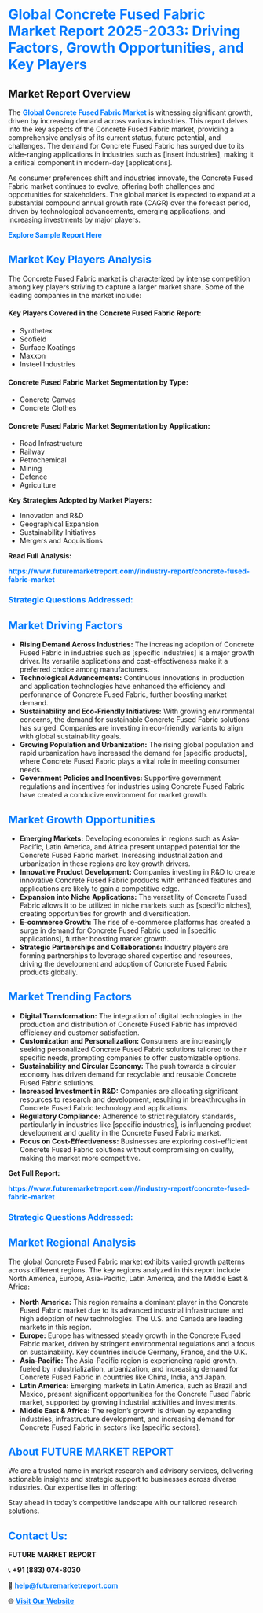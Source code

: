 <h1 style="color: #007BFF;">Global Concrete Fused Fabric Market Report 2025-2033: Driving Factors, Growth Opportunities, and Key Players</h1>

<section id="overview">
<h2>Market Report Overview</h2>
<p>The <a href="https://www.futuremarketreport.com//industry-report/concrete-fused-fabric-market" style="color: #007BFF; text-decoration: none;"><strong>Global Concrete Fused Fabric Market</strong></a> is witnessing significant growth, driven by increasing demand across various industries. This report delves into the key aspects of the Concrete Fused Fabric market, providing a comprehensive analysis of its current status, future potential, and challenges. The demand for Concrete Fused Fabric has surged due to its wide-ranging applications in industries such as [insert industries], making it a critical component in modern-day [applications].</p>
<p>As consumer preferences shift and industries innovate, the Concrete Fused Fabric market continues to evolve, offering both challenges and opportunities for stakeholders. The global market is expected to expand at a substantial compound annual growth rate (CAGR) over the forecast period, driven by technological advancements, emerging applications, and increasing investments by major players.</p>
</section>

<section id="overview">
<p><a href="https://www.futuremarketreport.com//request-sample/reportId=86149" style="color: #007BFF; text-decoration: none;"><strong>Explore Sample Report Here</strong></a></p>
</section>

<section id="key-players">
<h2 style="color: #007BFF;">Market Key Players Analysis</h2>
<p>The Concrete Fused Fabric market is characterized by intense competition among key players striving to capture a larger market share. Some of the leading companies in the market include:</p>
<h4>Key Players Covered in the Concrete Fused Fabric Report:</h4>
<ul><li>Synthetex</li><li>Scofield</li><li>Surface Koatings</li><li>Maxxon</li><li>Insteel Industries</li></ul>
<h4>Concrete Fused Fabric Market Segmentation by Type:</h4>
<ul><li>Concrete Canvas</li><li>Concrete Clothes</li></ul>

<h4>Concrete Fused Fabric Market Segmentation by Application:</h4>
<ul><li>Road Infrastructure</li><li>Railway</li><li>Petrochemical</li><li>Mining</li><li>Defence</li><li>Agriculture</li></ul>
<p><strong>Key Strategies Adopted by Market Players:</strong></p>
<ul>
<li>Innovation and R&D</li>
<li>Geographical Expansion</li>
<li>Sustainability Initiatives</li>
<li>Mergers and Acquisitions</li>
</ul>
</section>

<section>
<p><strong>Read Full Analysis: </strong></p><a href="https://www.futuremarketreport.com//industry-report/concrete-fused-fabric-market" style="color: #007BFF; text-decoration: none;"><strong>https://www.futuremarketreport.com//industry-report/concrete-fused-fabric-market</strong></a>
<h3 style="color: #007BFF;">Strategic Questions Addressed:</h3>
</section>

<section id="driving-factors">
<h2 style="color: #007BFF;">Market Driving Factors</h2>
<ul>
<li><strong>Rising Demand Across Industries:</strong> The increasing adoption of Concrete Fused Fabric in industries such as [specific industries] is a major growth driver. Its versatile applications and cost-effectiveness make it a preferred choice among manufacturers.</li>
<li><strong>Technological Advancements:</strong> Continuous innovations in production and application technologies have enhanced the efficiency and performance of Concrete Fused Fabric, further boosting market demand.</li>
<li><strong>Sustainability and Eco-Friendly Initiatives:</strong> With growing environmental concerns, the demand for sustainable Concrete Fused Fabric solutions has surged. Companies are investing in eco-friendly variants to align with global sustainability goals.</li>
<li><strong>Growing Population and Urbanization:</strong> The rising global population and rapid urbanization have increased the demand for [specific products], where Concrete Fused Fabric plays a vital role in meeting consumer needs.</li>
<li><strong>Government Policies and Incentives:</strong> Supportive government regulations and incentives for industries using Concrete Fused Fabric have created a conducive environment for market growth.</li>
</ul>
</section>

<section id="growth-opportunities">
<h2 style="color: #007BFF;">Market Growth Opportunities</h2>
<ul>
<li><strong>Emerging Markets:</strong> Developing economies in regions such as Asia-Pacific, Latin America, and Africa present untapped potential for the Concrete Fused Fabric market. Increasing industrialization and urbanization in these regions are key growth drivers.</li>
<li><strong>Innovative Product Development:</strong> Companies investing in R&D to create innovative Concrete Fused Fabric products with enhanced features and applications are likely to gain a competitive edge.</li>
<li><strong>Expansion into Niche Applications:</strong> The versatility of Concrete Fused Fabric allows it to be utilized in niche markets such as [specific niches], creating opportunities for growth and diversification.</li>
<li><strong>E-commerce Growth:</strong> The rise of e-commerce platforms has created a surge in demand for Concrete Fused Fabric used in [specific applications], further boosting market growth.</li>
<li><strong>Strategic Partnerships and Collaborations:</strong> Industry players are forming partnerships to leverage shared expertise and resources, driving the development and adoption of Concrete Fused Fabric products globally.</li>
</ul>
</section>

<section id="trending-factors">
<h2 style="color: #007BFF;">Market Trending Factors</h2>
<ul>
<li><strong>Digital Transformation:</strong> The integration of digital technologies in the production and distribution of Concrete Fused Fabric has improved efficiency and customer satisfaction.</li>
<li><strong>Customization and Personalization:</strong> Consumers are increasingly seeking personalized Concrete Fused Fabric solutions tailored to their specific needs, prompting companies to offer customizable options.</li>
<li><strong>Sustainability and Circular Economy:</strong> The push towards a circular economy has driven demand for recyclable and reusable Concrete Fused Fabric solutions.</li>
<li><strong>Increased Investment in R&D:</strong> Companies are allocating significant resources to research and development, resulting in breakthroughs in Concrete Fused Fabric technology and applications.</li>
<li><strong>Regulatory Compliance:</strong> Adherence to strict regulatory standards, particularly in industries like [specific industries], is influencing product development and quality in the Concrete Fused Fabric market.</li>
<li><strong>Focus on Cost-Effectiveness:</strong> Businesses are exploring cost-efficient Concrete Fused Fabric solutions without compromising on quality, making the market more competitive.</li>
</ul>
</section>

<section>
<p><strong>Get Full Report: </strong></p><a href="https://www.futuremarketreport.com//industry-report/concrete-fused-fabric-market" style="color: #007BFF; text-decoration: none;"><strong>https://www.futuremarketreport.com//industry-report/concrete-fused-fabric-market</strong></a>
<h3 style="color: #007BFF;">Strategic Questions Addressed:</h3>
</section>


<section id="regional-analysis">
<h2 style="color: #007BFF;">Market Regional Analysis</h2>
<p>The global Concrete Fused Fabric market exhibits varied growth patterns across different regions. The key regions analyzed in this report include North America, Europe, Asia-Pacific, Latin America, and the Middle East & Africa:</p>
<ul>
<li><strong>North America:</strong> This region remains a dominant player in the Concrete Fused Fabric market due to its advanced industrial infrastructure and high adoption of new technologies. The U.S. and Canada are leading markets in this region.</li>
<li><strong>Europe:</strong> Europe has witnessed steady growth in the Concrete Fused Fabric market, driven by stringent environmental regulations and a focus on sustainability. Key countries include Germany, France, and the U.K.</li>
<li><strong>Asia-Pacific:</strong> The Asia-Pacific region is experiencing rapid growth, fueled by industrialization, urbanization, and increasing demand for Concrete Fused Fabric in countries like China, India, and Japan.</li>
<li><strong>Latin America:</strong> Emerging markets in Latin America, such as Brazil and Mexico, present significant opportunities for the Concrete Fused Fabric market, supported by growing industrial activities and investments.</li>
<li><strong>Middle East & Africa:</strong> The region’s growth is driven by expanding industries, infrastructure development, and increasing demand for Concrete Fused Fabric in sectors like [specific sectors].</li>
</ul>
</section>

<footer>
<h2 style="color: #007BFF;">About FUTURE MARKET REPORT</h2>
<p>We are a trusted name in market research and advisory services, delivering actionable insights and strategic support to businesses across diverse industries. Our expertise lies in offering:</p>

<p>Stay ahead in today’s competitive landscape with our tailored research solutions.</p>

<h2 style="color: #007BFF;">Contact Us:</h2>
<p><strong>FUTURE MARKET REPORT</strong></p>
<p>📞 <strong>+91 (883) 074-8030</strong></p>
<p>📧 <strong><a href="mailto:help@futuremarketreport.com" style="color: #007BFF;">help@futuremarketreport.com</a></strong></p>
<p>🌐 <strong><a href="https://www.futuremarketreport.com/" style="color: #007BFF;">Visit Our Website</a></strong></p>
</footer>